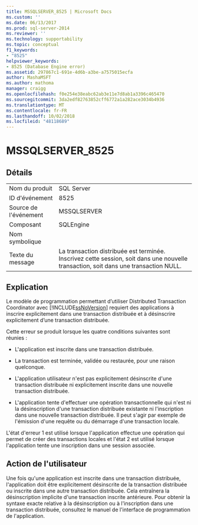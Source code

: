 ```yaml
---
title: MSSQLSERVER_8525 | Microsoft Docs
ms.custom: ''
ms.date: 06/13/2017
ms.prod: sql-server-2014
ms.reviewer: ''
ms.technology: supportability
ms.topic: conceptual
f1_keywords:
- "8525"
helpviewer_keywords:
- 8525 (Database Engine error)
ms.assetid: 297867c1-691e-4d6b-a3be-a7575015ecfa
author: MashaMSFT
ms.author: mathoma
manager: craigg
ms.openlocfilehash: f0e254e38eabc62ab3e11e7d8ab1a3396c465470
ms.sourcegitcommit: 3da2edf82763852cff6772a1a282ace3034b4936
ms.translationtype: MT
ms.contentlocale: fr-FR
ms.lasthandoff: 10/02/2018
ms.locfileid: "48118689"
---
```

# <a name="mssqlserver8525"></a>MSSQLSERVER_8525
    
## <a name="details"></a>Détails  
  
|||  
|-|-|  
|Nom du produit|SQL Server|  
|ID d'événement|8525|  
|Source de l'événement|MSSQLSERVER|  
|Composant|SQLEngine|  
|Nom symbolique||  
|Texte du message|La transaction distribuée est terminée. Inscrivez cette session, soit dans une nouvelle transaction, soit dans une transaction NULL.|  
  
## <a name="explanation"></a>Explication  
 Le modèle de programmation permettant d’utiliser Distributed Transaction Coordinator avec [!INCLUDE[ssNoVersion](../../includes/ssnoversion-md.md)] requiert des applications à inscrire explicitement dans une transaction distribuée et à désinscrire explicitement d’une transaction distribuée.  
  
 Cette erreur se produit lorsque les quatre conditions suivantes sont réunies :  
  
-   L'application est inscrite dans une transaction distribuée.  
  
-   La transaction est terminée, validée ou restaurée, pour une raison quelconque.  
  
-   L'application utilisateur n'est pas explicitement désinscrite d'une transaction distribuée ni explicitement inscrite dans une nouvelle transaction distribuée.  
  
-   L'application tente d'effectuer une opération transactionnelle qui n'est ni la désinscription d'une transaction distribuée existante ni l'inscription dans une nouvelle transaction distribuée. Il peut s'agir par exemple de l'émission d'une requête ou du démarrage d'une transaction locale.  
  
 L'état d'erreur 1 est utilisé lorsque l'application effectue une opération qui permet de créer des transactions locales et l'état 2 est utilisé lorsque l'application tente une inscription dans une session associée.  
  
## <a name="user-action"></a>Action de l'utilisateur  
 Une fois qu'une application est inscrite dans une transaction distribuée, l'application doit être explicitement désinscrite de la transaction distribuée ou inscrite dans une autre transaction distribuée. Cela entraînera la désinscription implicite d'une transaction inscrite antérieure. Pour obtenir la syntaxe exacte relative à la désinscription ou à l'inscription dans une transaction distribuée, consultez le manuel de l'interface de programmation de l'application.  
  
  
